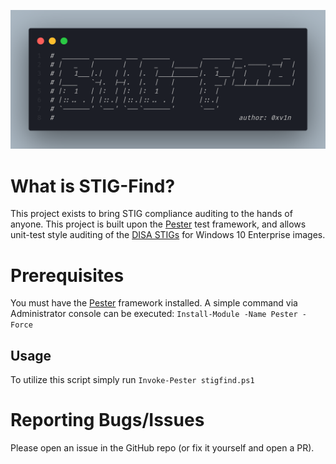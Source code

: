 ![](assets/stigfind.png)

# What is STIG-Find?

This project exists to bring STIG compliance auditing to the hands of anyone. This project is built upon the [Pester](https://pester.dev/) test framework, and allows unit-test style auditing of the [DISA STIGs](https://public.cyber.mil/stigs/) for Windows 10 Enterprise images.

# Prerequisites

You must have the [Pester](https://github.com/pester/Pester) framework installed. A simple command via Administrator console can be executed: `Install-Module -Name Pester -Force`

## Usage

To utilize this script simply run `Invoke-Pester stigfind.ps1`

# Reporting Bugs/Issues

Please open an issue in the GitHub repo (or fix it yourself and open a PR).